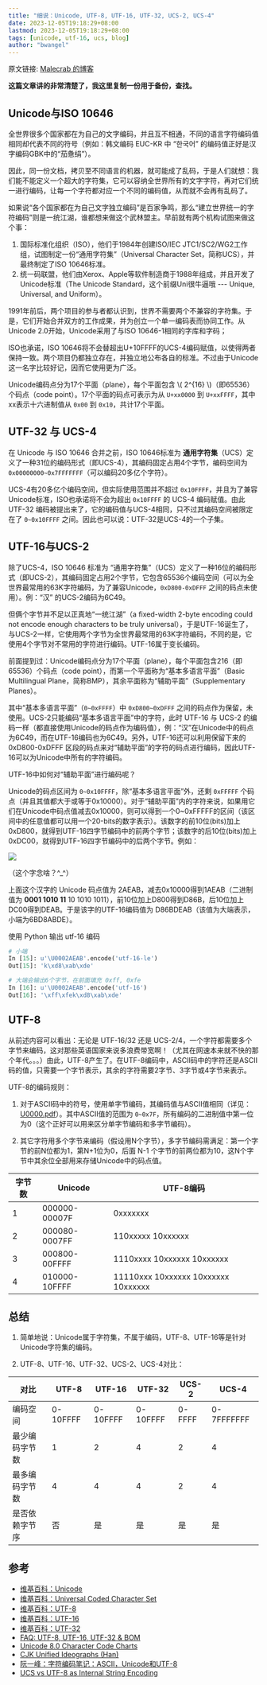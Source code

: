 ```yaml
---
title: "细说：Unicode, UTF-8, UTF-16, UTF-32, UCS-2, UCS-4"
date: 2023-12-05T19:18:29+08:00
lastmod: 2023-12-05T19:18:29+08:00
tags: [unicode, utf-16, ucs, blog]
author: "bwangel"
---
```


原文链接: [Malecrab 的博客](https://www.cnblogs.com/malecrab/p/5300503.html)

__这篇文章讲的非常清楚了，我这里复制一份用于备份，查找。__

## Unicode与ISO 10646

全世界很多个国家都在为自己的文字编码，并且互不相通，不同的语言字符编码值相同却代表不同的符号（例如：韩文编码 EUC-KR 中 “한국어” 的编码值正好是汉字编码GBK中的“茄惫绢”）。

因此，同一份文档，拷贝至不同语言的机器，就可能成了乱码，于是人们就想：我们能不能定义一个超大的字符集，它可以容纳全世界所有的文字字符，再对它们统一进行编码，让每一个字符都对应一个不同的编码值，从而就不会再有乱码了。

如果说“各个国家都在为自己文字独立编码”是百家争鸣，那么“建立世界统一的字符编码”则是一统江湖，谁都想来做这个武林盟主。早前就有两个机构试图来做这个事：

1. 国际标准化组织（ISO），他们于1984年创建ISO/IEC JTC1/SC2/WG2工作组，试图制定一份“通用字符集”（Universal Character Set，简称UCS），并最终制定了ISO 10646标准。
2. 统一码联盟，他们由Xerox、Apple等软件制造商于1988年组成，并且开发了Unicode标准（The Unicode Standard，这个前缀Uni很牛逼哦 --- Unique, Universal, and Uniform）。

1991年前后，两个项目的参与者都认识到，世界不需要两个不兼容的字符集。于是，它们开始合并双方的工作成果，并为创立一个单一编码表而协同工作。从Unicode 2.0开始，Unicode采用了与ISO 10646-1相同的字库和字码；

ISO也承诺，ISO 10646将不会替超出U+10FFFF的UCS-4编码赋值，以使得两者保持一致。两个项目仍都独立存在，并独立地公布各自的标准。不过由于Unicode这一名字比较好记，因而它使用更为广泛。

Unicode编码点分为17个平面（plane），每个平面包含 \\( 2^{16} \\)（即65536）个码点（code point）。17个平面的码点可表示为从 `U+xx0000` 到 `U+xxFFFF`，其中xx表示十六进制值从 `0x00` 到 `0x10`，共计17个平面。

## UTF-32 与 UCS-4

在 Unicode 与 ISO 10646 合并之前，ISO 10646标准为 __通用字符集__（UCS）定义了一种31位的编码形式（即UCS-4），其编码固定占用4个字节，编码空间为 `0x00000000~0x7FFFFFFF`（可以编码20多亿个字符）。

UCS-4有20多亿个编码空间，但实际使用范围并不超过 `0x10FFFF`，并且为了兼容Unicode标准，ISO也承诺将不会为超出 `0x10FFFF` 的 UCS-4 编码赋值。由此 UTF-32 编码被提出来了，它的编码值与UCS-4相同，只不过其编码空间被限定在了 `0~0x10FFFF` 之间。因此也可以说：UTF-32是UCS-4的一个子集。

## UTF-16与UCS-2

除了UCS-4，ISO 10646 标准为 “通用字符集”（UCS）定义了一种16位的编码形式（即UCS-2），其编码固定占用2个字节，它包含65536个编码空间（可以为全世界最常用的63K字符编码，为了兼容Unicode，`0xD800-0xDFFF` 之间的码点未使用）。例：“汉” 的UCS-2编码为6C49。

但俩个字节并不足以正真地“一统江湖”（a fixed-width 2-byte encoding could not encode enough characters to be truly universal），于是UTF-16诞生了，与UCS-2一样，它使用两个字节为全世界最常用的63K字符编码，不同的是，它使用4个字节对不常用的字符进行编码。UTF-16属于变长编码。

前面提到过：Unicode编码点分为17个平面（plane），每个平面包含216（即65536）个码点（code point），而第一个平面称为“基本多语言平面”（Basic Multilingual Plane，简称BMP），其余平面称为“辅助平面”（Supplementary Planes）。

其中“基本多语言平面”（`0~0xFFFF`）中 `0xD800~0xDFFF` 之间的码点作为保留，未使用。UCS-2只能编码“基本多语言平面”中的字符，此时 UTF-16 与 UCS-2 的编码一样（都直接使用Unicode的码点作为编码值），例：“汉”在Unicode中的码点为6C49，而在UTF-16编码也为6C49。另外，UTF-16还可以利用保留下来的 0xD800-0xDFFF 区段的码点来对“辅助平面”的字符的码点进行编码，因此UTF-16可以为Unicode中所有的字符编码。

UTF-16中如何对“辅助平面”进行编码呢？

Unicode的码点区间为 `0~0x10FFFF`，除“基本多语言平面”外，还剩 `0xFFFFF` 个码点（并且其值都大于或等于0x10000）。对于“辅助平面”内的字符来说，如果用它们在Unicode中码点值减去0x10000，则可以得到一个0~0xFFFFF的区间（该区间中的任意值都可以用一个20-bits的数字表示）。该数字的前10位(bits)加上0xD800，就得到UTF-16四字节编码中的前两个字节；该数字的后10位(bits)加上0xDC00，就得到UTF-16四字节编码中的后两个字节。例如：

![](https://passage-1253400711.cos.ap-beijing.myqcloud.com/2023-12-05-193030.png)

（这个字念啥？^_^）

上面这个汉字的 Unicode 码点值为 2AEAB，减去0x10000得到1AEAB（二进制值为 __0001 1010 11__ 10 1010 1011），前10位加上D800得到D86B，后10位加上DC00得到DEAB。于是该字的UTF-16编码值为 D86BDEAB（该值为大端表示，小端为6BD8ABDE）。

使用 Python 输出 utf-16 编码

```py
# 小端
In [15]: u'\U0002AEAB'.encode('utf-16-le')
Out[15]: 'k\xd8\xab\xde'

# 大端会输出6个字节，在前面填充 0xff, 0xfe
In [16]: u'\U0002AEAB'.encode('utf-16')
Out[16]: '\xff\xfek\xd8\xab\xde'
```

## UTF-8

从前述内容可以看出：无论是 UTF-16/32 还是 UCS-2/4，一个字符都需要多个字节来编码，这对那些英语国家来说多浪费带宽啊！（尤其在网速本来就不快的那个年代。。。）由此，UTF-8产生了。在UTF-8编码中，ASCII码中的字符还是ASCII码的值，只需要一个字节表示，其余的字符需要2字节、3字节或4字节来表示。

UTF-8的编码规则：

1. 对于ASCII码中的符号，使用单字节编码，其编码值与ASCII值相同（详见：[U0000.pdf](https://www.unicode.org/charts/PDF/U0000.pdf)）。其中ASCII值的范围为 `0~0x7F`，所有编码的二进制值中第一位为0（这个正好可以用来区分单字节编码和多字节编码）。

2. 其它字符用多个字节来编码（假设用N个字节），多字节编码需满足：第一个字节的前N位都为1，第N+1位为0，后面 N-1 个字节的前两位都为10，这N个字节中其余位全部用来存储Unicode中的码点值。

字节数|Unicode|UTF-8编码
---|---|---
1|000000-00007F|0xxxxxxx
2|000080-0007FF|110xxxxx 10xxxxxx
3|000800-00FFFF|1110xxxx 10xxxxxx 10xxxxxx
4|010000-10FFFF|11110xxx 10xxxxxx 10xxxxxx 10xxxxxx

## 总结

1. 简单地说：Unicode属于字符集，不属于编码，UTF-8、UTF-16等是针对Unicode字符集的编码。

2. UTF-8、UTF-16、UTF-32、UCS-2、UCS-4对比：

对比|UTF-8|UTF-16|UTF-32|UCS-2|UCS-4
---|---|---|---|---|---
编码空间|0-10FFFF|0-10FFFF|0-10FFFF|0-FFFF|0-7FFFFFFF
最少编码字节数|1|2|4|2|4
最多编码字节数|4|4|4|2|4
是否依赖字节序|否|是|是|是|是

## 参考

- [维基百科：Unicode](https://en.wikipedia.org/wiki/Unicode)
- [维基百科：Universal Coded Character Set](https://en.wikipedia.org/wiki/Universal_Coded_Character_Set)
- [维基百科：UTF-8](https://en.wikipedia.org/wiki/UTF-8)
- [维基百科：UTF-16](https://en.wikipedia.org/wiki/UTF-16)
- [维基百科：UTF-32](https://en.wikipedia.org/wiki/UTF-32)
- [FAQ: UTF-8, UTF-16, UTF-32 & BOM](http://unicode.org/faq/utf_bom.html)
- [Unicode 8.0 Character Code Charts](http://www.unicode.org/charts/)
- [CJK Unified Ideographs (Han)](http://www.unicode.org/charts/PDF/U4E00.pdf)
- [阮一峰：字符编码笔记：ASCII，Unicode和UTF-8](http://www.ruanyifeng.com/blog/2007/10/ascii_unicode_and_utf-8.html)
- [UCS vs UTF-8 as Internal String Encoding](http://lucumr.pocoo.org/2014/1/9/ucs-vs-utf8/)

